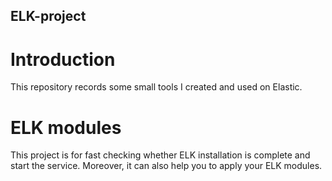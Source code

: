 ## ELK-project

# Introduction
This repository records some small tools I created and used on Elastic.

# ELK modules
This project is for fast checking whether ELK installation is complete and start the service. Moreover, it can also help you to apply your ELK modules.
